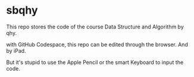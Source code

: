 # sbqhy

This repo stores the code of the course Data Structure and Algorithm by qhy.

with GitHub Codespace, this repo can be edited through the browser. And by iPad.

But it's stupid to use the Apple Pencil or the smart Keyboard to input the code.
